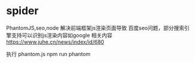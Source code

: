 # spider
PhantomJS,seo,node
解决前端框架js渲染页面导致 百度seo问题，部分搜索引擎支持可以识别js渲染内容如google
相关内容 https://www.juhe.cn/news/index/id/680



执行 phantom.js 
npm run phantom   
